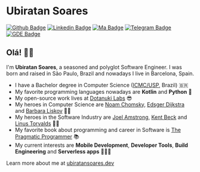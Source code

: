 # Ubiratan Soares

[![Github Badge](https://img.shields.io/badge/-Dotanuki%20Labs-000?style=flat-square&logo=Github&logoColor=white&link=https://github.com/dotanuki-labs)](https://github.com/dotanuki-labs)
[![Linkedin Badge](https://img.shields.io/badge/-LinkedIn-blue?style=flat-square&logo=Linkedin&logoColor=white&link=https://www.linkedin.com/in/ubiratanfsoares/)](https://www.linkedin.com/in/ubiratanfsoares/)
[![Ma Badge](https://img.shields.io/badge/-Mastodon-1ca0f1?style=flat-square&labelColor=1ca0f1&logo=mastodon&logoColor=white&link=https://hachyderm.io/@ubiratansoares)](https://hachyderm.io/@ubiratansoares)
[![Telegram Badge](https://img.shields.io/badge/-Telegram-1ca0f1?style=flat-square&labelColor=1ca0f1&logo=telegram&logoColor=white&link=https://t.me/ubiratansoares)](https://t.me/ubiratansoares)
[![GDE Badge](https://img.shields.io/badge/Google%20Developer%20Experts-green?style=flat-square&logo=android&logoColor=white&link=https://t.me/ubiratansoares)](https://developers.google.com/community/experts/directory/profile/profile-ubiratan_soares)

## Olá! 👋🏼

I'm **Ubiratan Soares**, a seasoned and polyglot Software Engineer. I was born and raised in São Paulo, Brazil and nowadays I live in Barcelona, Spain.

- I have a Bachelor degree in Computer Science ([ICMC/USP](https://www.icmc.usp.br/), Brazil) 🇧🇷
- My favorite programming languages nowadays are **Kotlin** and **Python** 🐍
- My open-source work lives at [Dotanuki Labs](https://github.com/dotanuki-labs) 😎
- My heroes in Computer Science are [Noam Chomsky](https://en.wikipedia.org/wiki/Noam_Chomsky), [Edsger Dijkstra](https://en.wikipedia.org/wiki/Edsger_W._Dijkstra) and [Barbara Liskov](https://en.wikipedia.org/wiki/Barbara_Liskov) 👩‍🏫
- My heroes in the Software Industry are [Joel Amstrong](https://en.wikipedia.org/wiki/Joe_Armstrong_(programmer)), [Kent Beck](https://en.wikipedia.org/wiki/Kent_Beck) and [Linus Torvalds](https://en.wikipedia.org/wiki/Linus_Torvalds) 🦹‍♂️
- My favorite book about programming and career in Software is [The Pragmatic Programmer](https://en.wikipedia.org/wiki/The_Pragmatic_Programmer) 📚
- My current interests are **Mobile Development**, **Developer Tools**, **Build Engineering** and **Serverless apps** 👨🏻‍💻 

Learn more about me at [ubiratansoares.dev](https://ubiratansoares.dev)
